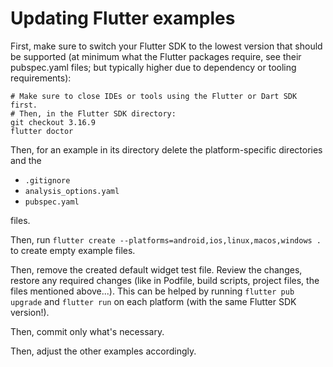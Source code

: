 # Updating Flutter examples

First, make sure to switch your Flutter SDK to the lowest version that should be supported
(at minimum what the Flutter packages require, see their pubspec.yaml files; but typically higher
due to dependency or tooling requirements):

```shell
# Make sure to close IDEs or tools using the Flutter or Dart SDK first.
# Then, in the Flutter SDK directory:
git checkout 3.16.9
flutter doctor
```

Then, for an example in its directory delete the platform-specific directories and the

- `.gitignore`
- `analysis_options.yaml`
- `pubspec.yaml`

files.

Then, run `flutter create --platforms=android,ios,linux,macos,windows .` to create empty example
files.

Then, remove the created default widget test file. Review the changes, restore any required changes
(like in Podfile, build scripts, project files, the files mentioned above...). This can be helped by
running `flutter pub upgrade` and `flutter run` on each platform (with the same Flutter SDK version!).

Then, commit only what's necessary.

Then, adjust the other examples accordingly.
